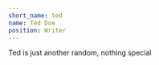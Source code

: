 ```yaml
---
short_name: ted
name: Ted Doe
position: Writer
---
```


Ted is just another random, nothing special
